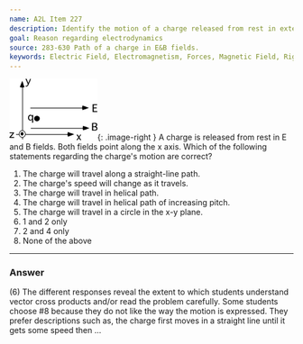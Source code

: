 ```yaml
---
name: A2L Item 227
description: Identify the motion of a charge released from rest in external E and B fields.
goal: Reason regarding electrodynamics
source: 283-630 Path of a charge in E&B fields.
keywords: Electric Field, Electromagnetism, Forces, Magnetic Field, Right-Hand Rule
---
```


![Item227_fig1.gif](../images/Item227_fig1.gif){: .image-right } A
charge is released from rest in E and B fields.  Both fields point along
the x axis. Which of the following statements regarding the charge's
motion are correct?

1. The charge will travel along a straight-line path.
2. The charge's speed will change as it travels.
3. The charge will travel in helical path.
4. The charge will travel in helical path of increasing pitch.
5. The charge will travel in a circle in the x-y plane.
6. 1 and 2 only
7. 2 and 4 only
8. None of the above



<hr/>

### Answer

(6) The different responses reveal the extent to which students
understand vector cross products and/or read the problem carefully. Some
students choose #8 because they do not like the way the motion is
expressed. They prefer descriptions such as, the charge first moves in a
straight line until it gets some speed then ...

